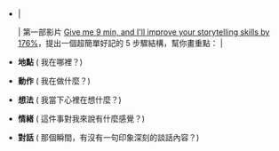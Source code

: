 - | 
  
  | 第一部影片 [Give me 9 min, and I'll improve your storytelling skills by 176%](https://zqjadm.clicks.mlsend.com/ty/cl/eyJ2Ijoie1wiYVwiOjkwMzIzMSxcImxcIjoxNTQwMTM1NDY3MjQ3MjE3OTQsXCJyXCI6MTU0MDEzNTYxOTAyODU5OTA0fSIsInMiOiI3OGYyNGYzOTQ0MjY2MGQ5In0)，提出一個超簡單好記的 5 步驟結構，幫你畫重點： |
- **地點** ( 我在哪裡？)
- **動作** ( 我在做什麼？)
- **想法** ( 我當下心裡在想什麼？)
- **情緒** ( 這件事對我來說有什麼感覺？)
- **對話** ( 那個瞬間，有沒有一句印象深刻的談話內容？)